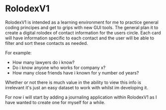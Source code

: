 # RolodexV1
RolodexV1 is intended as a learning environment for me to practice general coding principes and 
get to grips with new GUI tools. The general plan it to create a digital rolodex of contact information 
for the users circle. Each card will have information specific to each contact and the user will be able 
to filter and sort these contacts as needed.

For example:
- How many lawyers do i know?
- Do i know anyone who works for company x?
- How many close friends have i known for y number od years?

Whether or not there is much value in the ability to view this info is irrelevant 
it's just an easy dataset to work with whilst im developing it.


For now i will start by adding a journaling application within RolodexV1 as I have wanted
to create one for myself for a while.